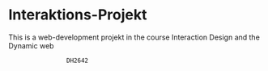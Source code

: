 # Interaktions-Projekt

This is a web-development projekt in the course Interaction Design and the Dynamic web

					DH2642
